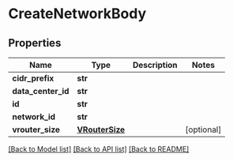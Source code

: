 # CreateNetworkBody

## Properties
Name | Type | Description | Notes
------------ | ------------- | ------------- | -------------
**cidr_prefix** | **str** |  | 
**data_center_id** | **str** |  | 
**id** | **str** |  | 
**network_id** | **str** |  | 
**vrouter_size** | [**VRouterSize**](VRouterSize.md) |  | [optional] 

[[Back to Model list]](../README.md#documentation-for-models) [[Back to API list]](../README.md#documentation-for-api-endpoints) [[Back to README]](../README.md)


